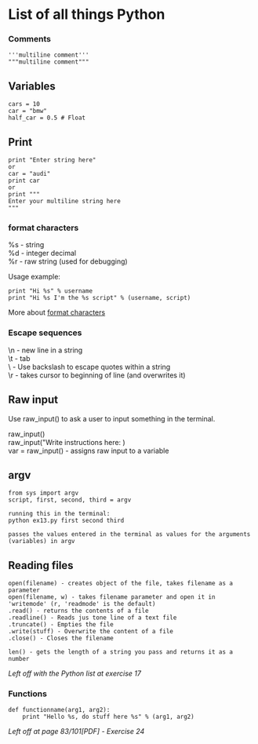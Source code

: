 # List of all things Python 

### Comments

```# comment
'''multiline comment''' 
"""multiline comment"""
```

## Variables

```
cars = 10  
car = "bmw"  
half_car = 0.5 # Float  
```

## Print

```
print "Enter string here"
or 
car = "audi"
print car
or
print """
Enter your multiline string here
"""
```
  
### format characters  
%s - string  
%d - integer decimal  
%r - raw string (used for debugging)  

Usage example:
```
print "Hi %s" % username
print "Hi %s I'm the %s script" % (username, script)
```
  
More about [format characters](https://docs.python.org/2.4/lib/typesseq-strings.html)

### Escape sequences

\n - new line in a string  
\t - tab  
\ - Use backslash to escape quotes within a string  
\r - takes cursor to beginning of line (and overwrites it)  

## Raw input 
Use raw_input() to ask a user to input something in the terminal.

raw_input()  
raw_input("Write instructions here: )  
var = raw_input() - assigns raw input to a variable  

## argv

```
from sys import argv
script, first, second, third = argv  

running this in the terminal:
python ex13.py first second third

passes the values entered in the terminal as values for the arguments (variables) in argv
```

## Reading files

```
open(filename) - creates object of the file, takes filename as a parameter  
open(filename, w) - takes filename parameter and open it in 'writemode' (r, 'readmode' is the default)
.read() - returns the contents of a file
.readline() - Reads jus tone line of a text file
.truncate() - Empties the file 
.write(stuff) - Overwrite the content of a file 
.close() - Closes the filename

len() - gets the length of a string you pass and returns it as a number
```

*Left off with the Python list at exercise 17*

### Functions

```
def functionname(arg1, arg2):
	print "Hello %s, do stuff here %s" % (arg1, arg2)
```

*Left off at page 83/101[PDF] - Exercise 24*
